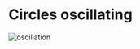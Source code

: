 # Circles oscillating

![oscillation](https://user-images.githubusercontent.com/42772160/177004503-bfa4c4a2-cd2a-4e04-bbdd-13a2d38c531c.png)
